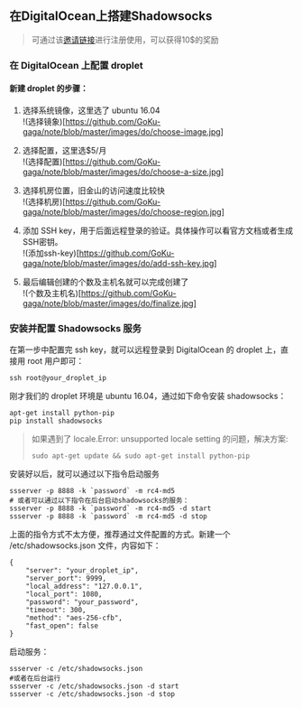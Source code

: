 ## 在DigitalOcean上搭建Shadowsocks
> 可通过该[邀请链接](https://m.do.co/c/364079767fd6)进行注册使用，可以获得10$的奖励

### 在 DigitalOcean 上配置 droplet

#### 新建 droplet 的步骤：

1. 选择系统镜像，这里选了 ubuntu 16.04  
!(选择镜象)[https://github.com/GoKu-gaga/note/blob/master/images/do/choose-image.jpg]

2. 选择配置，这里选$5/月  
!(选择配置)[https://github.com/GoKu-gaga/note/blob/master/images/do/choose-a-size.jpg]

3. 选择机房位置，旧金山的访问速度比较快  
!(选择机房)[https://github.com/GoKu-gaga/note/blob/master/images/do/choose-region.jpg]

4. 添加 SSH key，用于后面远程登录的验证。具体操作可以看官方文档或者生成SSH密钥。  
!(添加ssh-key)[https://github.com/GoKu-gaga/note/blob/master/images/do/add-ssh-key.jpg]

5. 最后编辑创建的个数及主机名就可以完成创建了  
!(个数及主机名)[https://github.com/GoKu-gaga/note/blob/master/images/do/finalize.jpg]

### 安装并配置 Shadowsocks 服务

在第一步中配置完 ssh key，就可以远程登录到 DigitalOcean 的 droplet 上，直接用 root 用户即可：
```
ssh root@your_droplet_ip
```
刚才我们的 droplet 环境是 ubuntu 16.04，通过如下命令安装 shadowsocks：
```
apt-get install python-pip
pip install shadowsocks
```

> 如果遇到了 locale.Error: unsupported locale setting 的问题，解决方案:
> ```
> sudo apt-get update && sudo apt-get install python-pip
> ```

安装好以后，就可以通过以下指令启动服务
```
ssserver -p 8888 -k `password` -m rc4-md5
# 或者可以通过以下指令在后台启动shadowsocks的服务：
ssserver -p 8888 -k `password` -m rc4-md5 -d start
ssserver -p 8888 -k `password` -m rc4-md5 -d stop
```
上面的指令方式不太方便，推荐通过文件配置的方式。新建一个 /etc/shadowsocks.json 文件，内容如下：
```
{
    "server": "your_droplet_ip",
    "server_port": 9999,
    "local_address": "127.0.0.1",
    "local_port": 1080,
    "password": "your_password",
    "timeout": 300,
    "method": "aes-256-cfb",
    "fast_open": false
}
```
启动服务：
```
ssserver -c /etc/shadowsocks.json
#或者在后台运行
ssserver -c /etc/shadowsocks.json -d start
ssserver -c /etc/shadowsocks.json -d stop
```
